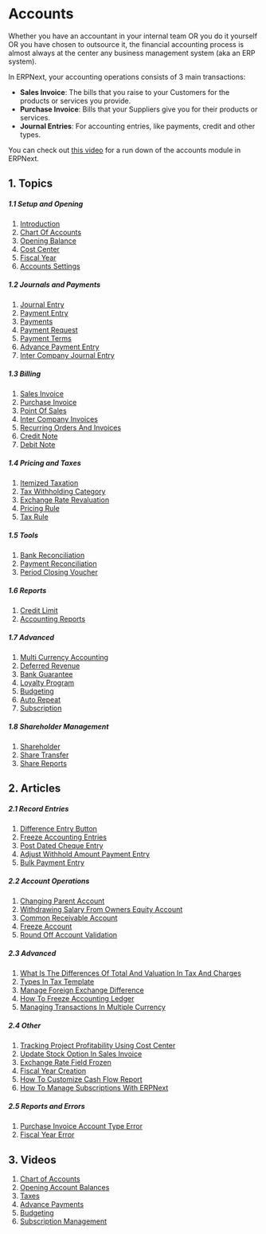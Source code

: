 <!-- add-breadcrumbs -->
# Accounts

Whether you have an accountant in your internal team OR you do it yourself OR you have chosen to outsource it, the financial accounting process is almost always at the center any business management system (aka an ERP system).

In ERPNext, your accounting operations consists of 3 main transactions:

  * **Sales Invoice**: The bills that you raise to your Customers for the products or services you provide.
  * **Purchase Invoice**: Bills that your Suppliers give you for their products or services.
  * **Journal Entries**: For accounting entries, like payments, credit and other types.

You can check out [this video](https://www.youtube.com/watch?v=5wjollWN0OA) for a run down of the accounts module in ERPNext.

## 1. Topics

##### 1.1 Setup and Opening
1. [Introduction](/docs/user/manual/en/accounts/accounting-entries)
1. [Chart Of Accounts](/docs/user/manual/en/accounts/chart-of-accounts)
1. [Opening Balance](/docs/user/manual/en/accounts/opening-balance)
1. [Cost Center](/docs/user/manual/en/accounts/cost-center)
1. [Fiscal Year](/docs/user/manual/en/accounts/fiscal-year)
1. [Accounts Settings](/docs/user/manual/en/accounts/accounts-settings)

##### 1.2 Journals and Payments
1. [Journal Entry](/docs/user/manual/en/accounts/journal-entry)
1. [Payment Entry](/docs/user/manual/en/accounts/payment-entry)
1. [Payments](/docs/user/manual/en/accounts/payments)
1. [Payment Request](/docs/user/manual/en/accounts/payment-request)
1. [Payment Terms](/docs/user/manual/en/accounts/payment-terms)
1. [Advance Payment Entry](/docs/user/manual/en/accounts/advance-payment-entry)
1. [Inter Company Journal Entry](/docs/user/manual/en/accounts/inter-company-journal-entry)

##### 1.3 Billing
1. [Sales Invoice](/docs/user/manual/en/accounts/sales-invoice)
1. [Purchase Invoice](/docs/user/manual/en/accounts/purchase-invoice)
1. [Point Of Sales](/docs/user/manual/en/accounts/point-of-sales)
1. [Inter Company Invoices](/docs/user/manual/en/accounts/inter-company-invoices)
1. [Recurring Orders And Invoices](/docs/user/manual/en/accounts/recurring-orders-and-invoices)
1. [Credit Note](/docs/user/manual/en/accounts/credit-note)
1. [Debit Note](/docs/user/manual/en/accounts/debit-note)

##### 1.4 Pricing and Taxes
1. [Itemized Taxation](/docs/user/manual/en/accounts/item-wise-taxation)
1. [Tax Withholding Category](/docs/user/manual/en/accounts/tax-withholding-category)
1. [Exchange Rate Revaluation](/docs/user/manual/en/accounts/exchange-rate-revaluation)
1. [Pricing Rule](/docs/user/manual/en/accounts/pricing-rule)
1. [Tax Rule](/docs/user/manual/en/accounts/tax-rule)

##### 1.5 Tools
1. [Bank Reconciliation](/docs/user/manual/en/accounts/bank-reconciliation)
1. [Payment Reconciliation](/docs/user/manual/en/accounts/payment-reconciliation)
1. [Period Closing Voucher](/docs/user/manual/en/accounts/period-closing-voucher)

##### 1.6 Reports
1. [Credit Limit](/docs/user/manual/en/accounts/credit-limit)
1. [Accounting Reports](/docs/user/manual/en/accounts/accounting-reports)

##### 1.7 Advanced
1. [Multi Currency Accounting](/docs/user/manual/en/accounts/multi-currency-accounting)
1. [Deferred Revenue](/docs/user/manual/en/accounts/deferred-revenue)
1. [Bank Guarantee](/docs/user/manual/en/accounts/bank-guarantee)
1. [Loyalty Program](/docs/user/manual/en/accounts/loyalty-program)
1. [Budgeting](/docs/user/manual/en/accounts/budgeting)
1. [Auto Repeat](/docs/user/manual/en/accounts/auto_repeat)
1. [Subscription](/docs/user/manual/en/accounts/subscription)

##### 1.8 Shareholder Management
1. [Shareholder](/docs/user/manual/en/accounts/shareholder)
1. [Share Transfer](/docs/user/manual/en/accounts/share-transfer)
1. [Share Reports](/docs/user/manual/en/accounts/share-reports)

## 2. Articles
##### 2.1 Record Entries
1. [Difference Entry Button](/docs/user/manual/en/accounts/articles/difference-entry-button)
1. [Freeze Accounting Entries](/docs/user/manual/en/accounts/articles/freeze-accounting-entries)
1. [Post Dated Cheque Entry](/docs/user/manual/en/accounts/articles/post-dated-cheque-entry)
1. [Adjust Withhold Amount Payment Entry](/docs/user/manual/en/accounts/articles/adjust-withhold-amount-payment-entry)
1. [Bulk Payment Entry](/docs/user/manual/en/accounts/articles/bulk-payment-entry)

##### 2.2 Account Operations
1. [Changing Parent Account](/docs/user/manual/en/accounts/articles/changing-parent-account)
1. [Withdrawing Salary From Owners Equity Account](/docs/user/manual/en/accounts/articles/withdrawing-salary-from-owners-equity-account)
1. [Common Receivable Account](/docs/user/manual/en/accounts/articles/common-receivable-account)
1. [Freeze Account](/docs/user/manual/en/accounts/articles/freeze-account)
1. [Round Off Account Validation](/docs/user/manual/en/accounts/articles/round-off-account-validation)

##### 2.3 Advanced
1. [What Is The Differences Of Total And Valuation In Tax And Charges](/docs/user/manual/en/accounts/articles/what-is-the-differences-of-total-and-valuation-in-tax-and-charges)
1. [Types In Tax Template](/docs/user/manual/en/accounts/articles/types-in-tax-template)
1. [Manage Foreign Exchange Difference](/docs/user/manual/en/accounts/articles/manage-foreign-exchange-difference)
1. [How To Freeze Accounting Ledger](/docs/user/manual/en/accounts/articles/how-to-freeze-accounting-ledger)
1. [Managing Transactions In Multiple Currency](/docs/user/manual/en/accounts/articles/managing-transactions-in-multiple-currency)

##### 2.4 Other
1. [Tracking Project Profitability Using Cost Center](/docs/user/manual/en/accounts/articles/tracking-project-profitability-using-cost-center)
1. [Update Stock Option In Sales Invoice](/docs/user/manual/en/accounts/articles/update-stock-option-in-sales-invoice)
1. [Exchange Rate Field Frozen](/docs/user/manual/en/accounts/articles/exchange-rate-field-frozen)
1. [Fiscal Year Creation](/docs/user/manual/en/accounts/articles/fiscal-year-creation)
1. [How To Customize Cash Flow Report](/docs/user/manual/en/accounts/articles/how-to-customise-cash-flow-report)
1. [How To Manage Subscriptions With ERPNext](/docs/user/manual/en/accounts/articles/how-to-manage-subscriptions-with-erpnext)

##### 2.5 Reports and Errors
1. [Purchase Invoice Account Type Error](/docs/user/manual/en/accounts/articles/purchase-invoice-account-type-error)
1. [Fiscal Year Error](/docs/user/manual/en/accounts/articles/fiscal-year-error)

## 3. Videos
1. [Chart of Accounts](/docs/user/videos/learn/chart-of-accounts.html)
1. [Opening Account Balances](/docs/user/videos/learn/opening-account-balances.html)
1. [Taxes](/docs/user/videos/learn/taxes.html)
1. [Advance Payments](/docs/user/videos/learn/advance-payments.html)
1. [Budgeting](/docs/user/videos/learn/budgeting.html)
1. [Subscription Management](/docs/user/videos/learn/subscription.html)
